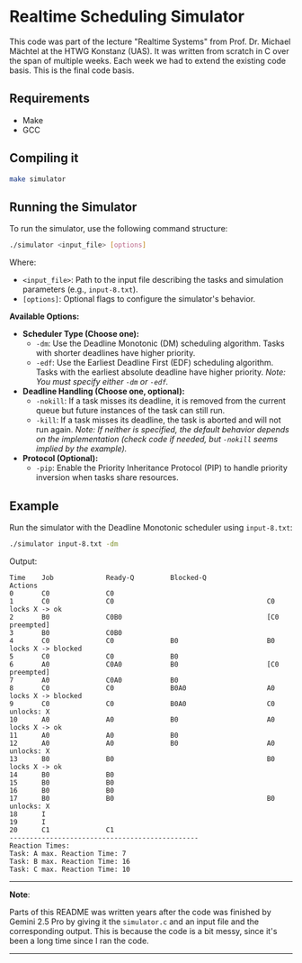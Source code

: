 # Realtime Scheduling Simulator

This code was part of the lecture "Realtime Systems" from Prof. Dr. Michael Mächtel at the HTWG Konstanz (UAS).
It was written from scratch in C over the span of multiple weeks. Each week we had to extend the existing code basis. This is the final code basis.

## Requirements

- Make
- GCC

## Compiling it

```bash
make simulator
```

## Running the Simulator

To run the simulator, use the following command structure:

```bash
./simulator <input_file> [options]
```

Where:

- `<input_file>`: Path to the input file describing the tasks and simulation parameters (e.g., `input-8.txt`).
- `[options]`: Optional flags to configure the simulator's behavior.

**Available Options:**

- **Scheduler Type (Choose one):**
  - `-dm`: Use the Deadline Monotonic (DM) scheduling algorithm. Tasks with shorter deadlines have higher priority.
  - `-edf`: Use the Earliest Deadline First (EDF) scheduling algorithm. Tasks with the earliest absolute deadline have higher priority.
    *Note: You must specify either `-dm` or `-edf`.*
- **Deadline Handling (Choose one, optional):**
  - `-nokill`: If a task misses its deadline, it is removed from the current queue but future instances of the task can still run.
  - `-kill`: If a task misses its deadline, the task is aborted and will not run again.
    *Note: If neither is specified, the default behavior depends on the implementation (check code if needed, but `-nokill` seems implied by the example).*
- **Protocol (Optional):**
  - `-pip`: Enable the Priority Inheritance Protocol (PIP) to handle priority inversion when tasks share resources.

## Example

Run the simulator with the Deadline Monotonic scheduler using `input-8.txt`:

```bash
./simulator input-8.txt -dm
```

Output:

```text
Time    Job             Ready-Q         Blocked-Q               Actions
0       C0              C0
1       C0              C0                                      C0 locks X -> ok
2       B0              C0B0                                    [C0 preempted]
3       B0              C0B0
4       C0              C0              B0                      B0 locks X -> blocked
5       C0              C0              B0
6       A0              C0A0            B0                      [C0 preempted]
7       A0              C0A0            B0
8       C0              C0              B0A0                    A0 locks X -> blocked
9       C0              C0              B0A0                    C0 unlocks: X
10      A0              A0              B0                      A0 locks X -> ok
11      A0              A0              B0
12      A0              A0              B0                      A0 unlocks: X
13      B0              B0                                      B0 locks X -> ok
14      B0              B0
15      B0              B0
16      B0              B0
17      B0              B0                                      B0 unlocks: X
18      I
19      I
20      C1              C1
-----------------------------------------------
Reaction Times: 
Task: A max. Reaction Time: 7
Task: B max. Reaction Time: 16
Task: C max. Reaction Time: 10
```

---

**Note**:

Parts of this README was written years after the code was finished by Gemini 2.5 Pro by giving it the `simulator.c` and an input file and the corresponding output.
This is because the code is a bit messy, since it's been a long time since I ran the code.

---
